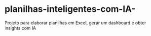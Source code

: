 # planilhas-inteligentes-com-IA-
Projeto para elaborar planilhas em Excel, gerar um dashboard e obter insights com IA
